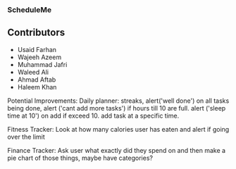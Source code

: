 ### ScheduleMe
## Contributors
- Usaid Farhan
- Wajeeh Azeem
- Muhammad Jafri
- Waleed Ali
- Ahmad Aftab
- Haleem Khan


Potential Improvements: 
Daily planner: streaks, alert('well done') on all tasks being done, alert ('cant add more tasks') if hours till 10 are full. alert ('sleep time at 10') on add if exceed 10. add task at a specific time.

Fitness Tracker: Look at how many calories user has eaten and alert if going over the limit


Finance Tracker: Ask user what exactly did they spend on and then make a pie chart of those things, maybe have categories?
